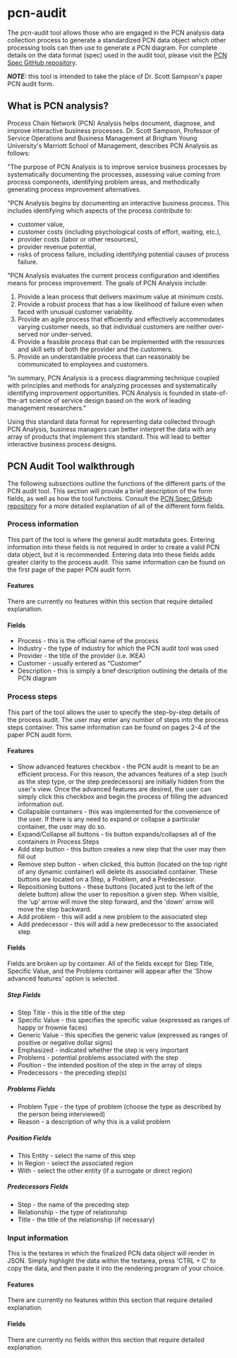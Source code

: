 # pcn-audit #

The pcn-audit tool allows those who are engaged in the PCN analysis data collection process to generate a standardized PCN data object which other processing tools can then use to generate a PCN diagram. For complete details on the data format (spec) used in the audit tool, please visit the [PCN Spec GitHub repository](https://github.com/mjswensen/pcn-spec).

**_NOTE:_** this tool is intended to take the place of Dr. Scott Sampson's paper PCN audit form.

## What is PCN analysis? ##

Process Chain Network (PCN) Analysis helps document, diagnose, and improve interactive business processes. Dr. Scott Sampson, Professor of Service Operations and Business Management at Brigham Young University's Marriott School of Management, describes PCN Analysis as follows:

"The purpose of PCN Analysis is to improve service business processes by systematically documenting the processes, assessing value coming from process components, identifying problem areas, and methodically generating process improvement alternatives.

"PCN Analysis begins by documenting an interactive business process. This includes identifying which aspects of the process contribute to:

* customer value,
* customer costs (including psychological costs of effort, waiting, etc.),
* provider costs (labor or other resources),
* provider revenue potential,
* risks of process failure, including identifying potential causes of process failure.

"PCN Analysis evaluates the current process configuration and identifies means for process improvement. The goals of PCN Analysis include:

1. Provide a lean process that delivers maximum value at minimum costs.
2. Provide a robust process that has a low likelihood of failure even when faced with unusual customer variability.
3. Provide an agile process that efficiently and effectively accommodates varying customer needs, so that individual customers are neither over-served nor under-served.
4. Provide a feasible process that can be implemented with the resources and skill sets of both the provider and the customers.
5. Provide an understandable process that can reasonably be communicated to employees and customers.

"In summary, PCN Analysis is a process diagramming technique coupled with principles and methods for analyzing processes and systematically identifying improvement opportunities. PCN Analysis is founded in state-of-the-art science of service design based on the work of leading management researchers."

Using this standard data format for representing data collected through PCN Analysis, business managers can better interpret the data with any array of products that implement this standard. This will lead to better interactive business process designs.

## PCN Audit Tool walkthrough ##

The following subsections outline the functions of the different parts of the PCN audit tool. This section will provide a brief description of the form fields, as well as how the tool functions. Consult the [PCN Spec GitHub repository](https://github.com/mjswensen/pcn-spec) for a more detailed explanation of all of the different form fields.

### Process information ###

This part of the tool is where the general audit metadata goes. Entering information into these fields is not required in order to create a valid PCN data object, but it is recommended. Entering data into these fields adds greater clarity to the process audit. This same information can be found on the first page of the paper PCN audit form.

#### Features ####

There are currently no features within this section that require detailed explanation.

#### Fields ####

* Process - this is the official name of the process
* Industry - the type of industry for which the PCN audit tool was used
* Provider - the title of the provider (i.e. IKEA)
* Customer - usually entered as "Customer"
* Description - this is simply a brief description outlining the details of the PCN diagram

### Process steps ###

This part of the tool allows the user to specify the step-by-step details of the process audit. The user may enter any number of steps into the process steps container. This same information can be found on pages 2-4 of the paper PCN audit form.

#### Features ####

* Show advanced features checkbox - the PCN audit is meant to be an efficient process. For this reason, the advances features of a step (such as the step type, or the step predecessors) are initially hidden from the user's view. Once the advanced features are desired, the user can simply click this checkbox and begin the process of filling the advanced information out.
* Collapsible containers - this was implemented for the convenience of the user. If there is any need to expand or collapse a particular container, the user may do so.
* Expand/Collapse all buttons - tis button expands/collapses all of the containers in Process Steps
* Add step button - this button creates a new step that the user may then fill out
* Remove step button - when clicked, this button (located on the top right of any dynamic container) will delete its associated container. These buttons are located on a Step, a Problem, and a Predecessor.
* Repositioning buttons - these buttons (located just to the left of the delete button) allow the user to reposition a given step. When visible, the 'up' arrow will move the step forward, and the 'down' arrow will move the step backward.
* Add problem - this will add a new problem to the associated step
* Add predecessor - this will add a new predecessor to the associated step

#### Fields ####

Fields are broken up by container. All of the fields except for Step Title, Specific Value, and the Problems container will appear after the 'Show advanced features' option is selected.

##### Step Fields #####

* Step Title - this is the title of the step
* Specific Value - this specifies the specific value (expressed as ranges of happy or frownie faces)
* Generic Value - this specifies the generic value (expressed as ranges of positive or negative dollar signs)
* Emphasized - indicated whether the step is very important
* Problems - potential problems associated with the step
* Position - the intended position of the step in the array of steps
* Predecessors - the preceding step(s)

##### Problems Fields #####

* Problem Type - the type of problem (choose the type as described by the person being interviewed)
* Reason - a description of why this is a valid problem

##### Position Fields #####

* This Entity - select the name of this step
* In Region - select the associated region
* With - select the other entity (if a surrogate or direct region)

##### Predecessors Fields #####

* Step - the name of the preceding step
* Relationship - the type of relationship
* Title - the title of the relationship (if necessary)

### Input information ###

This is the textarea in which the finalized PCN data object will render in JSON. Simply highlight the data within the textarea, press 'CTRL + C' to copy the data, and then paste it into the rendering program of your choice. 

#### Features ####

There are currently no features within this section that require detailed explanation.

#### Fields ####

There are currently no fields within this section that require detailed explanation.
